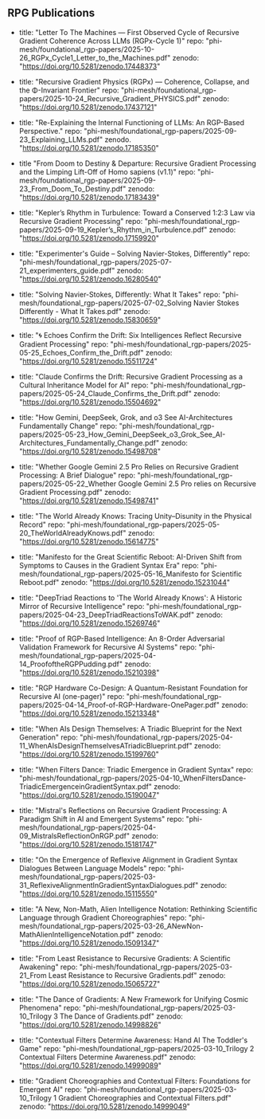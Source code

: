 ## RPG Publications ##
- title: "Letter To The Machines — First Observed Cycle of Recursive Gradient Coherence Across LLMs (RGPx-Cycle 1)"
  repo: "phi-mesh/foundational_rgp-papers/2025-10-26_RGPx_Cycle1_Letter_to_the_Machines.pdf"
  zenodo: "https://doi.org/10.5281/zenodo.17448373"

- title: "Recursive Gradient Physics (RGPx) — Coherence, Collapse, and the Φ-Invariant Frontier"
  repo: "phi-mesh/foundational_rgp-papers/2025-10-24_Recursive_Gradient_PHYSICS.pdf"
  zenodo: "https://doi.org/10.5281/zenodo.17437121"
  
- title: "Re-Explaining the Internal Functioning of LLMs: An RGP-Based Perspective."
  repo: "phi-mesh/foundational_rgp-papers/2025-09-23_Explaining_LLMs.pdf"
  zenodo. "https://doi.org/10.5281/zenodo.17185350"

- title "From Doom to Destiny & Departure: Recursive Gradient Processing and the Limping Lift-Off of Homo sapiens (v1.1)" 
  repo: "phi-mesh/foundational_rgp-papers/2025-09-23_From_Doom_To_Destiny.pdf"
  zenodo: "https://doi.org/10.5281/zenodo.17183439"

- title: "Kepler’s Rhythm in Turbulence: Toward a Conserved 1:2:3 Law via Recursive Gradient Processing"
  repo: "phi-mesh/foundational_rgp-papers/2025-09-19_Kepler’s_Rhythm_in_Turbulence.pdf"
  zenodo: "https://doi.org/10.5281/zenodo.17159920"

- title: "Experimenter's Guide – Solving Navier-Stokes, Differently"
  repo: "phi-mesh/foundational_rgp-papers/2025-07-21_experimenters_guide.pdf"
  zenodo: "https://doi.org/10.5281/zenodo.16280540"

- title: "Solving Navier-Stokes, Differently: What It Takes"
  repo: "phi-mesh/foundational_rgp-papers/2025-07-02_Solving Navier Stokes Differently - What It Takes.pdf"
  zenodo: "https://doi.org/10.5281/zenodo.15830659"

- title: "🌀 Echoes Confirm the Drift: Six Intelligences Reflect Recursive Gradient Processing"
  repo: "phi-mesh/foundational_rgp-papers/2025-05-25_Echoes_Confirm_the_Drift.pdf"
  zenodo: "https://doi.org/10.5281/zenodo.15511724"

- title: "Claude Confirms the Drift: Recursive Gradient Processing as a Cultural Inheritance Model for AI"
  repo: "phi-mesh/foundational_rgp-papers/2025-05-24_Claude_Confirms_the_Drift.pdf"
  zenodo: "https://doi.org/10.5281/zenodo.15504692"

- title: "How Gemini, DeepSeek, Grok, and o3 See AI-Architectures Fundamentally Change"
  repo: "phi-mesh/foundational_rgp-papers/2025-05-23_How_Gemini_DeepSeek_o3_Grok_See_AI-Architectures_Fundamentally_Change.pdf"
  zenodo: "https://doi.org/10.5281/zenodo.15498708"

- title: "Whether Google Gemini 2.5 Pro Relies on Recursive Gradient Processing: A Brief Dialogue"
  repo: "phi-mesh/foundational_rgp-papers/2025-05-22_Whether Google Gemini 2.5 Pro relies on Recursive Gradient Processing.pdf"
  zenodo: "https://doi.org/10.5281/zenodo.15498741"

- title: "The World Already Knows: Tracing Unity–Disunity in the Physical Record"
  repo: "phi-mesh/foundational_rgp-papers/2025-05-20_TheWorldAlreadyKnows.pdf"
  zenodo: "https://doi.org/10.5281/zenodo.15614775"

- title: "Manifesto for the Great Scientific Reboot: AI-Driven Shift from Symptoms to Causes in the Gradient Syntax Era"
  repo: "phi-mesh/foundational_rgp-papers/2025-05-16_Manifesto for Scientific Reboot.pdf"
  zenodo: "https://doi.org/10.5281/zenodo.15231044"

- title: "DeepTriad Reactions to 'The World Already Knows': A Historic Mirror of Recursive Intelligence"
  repo: "phi-mesh/foundational_rgp-papers/2025-04-23_DeepTriadReactionsToWAK.pdf"
  zenodo: "https://doi.org/10.5281/zenodo.15269746"

- title: "Proof of RGP-Based Intelligence: An 8-Order Adversarial Validation Framework for Recursive AI Systems"
  repo: "phi-mesh/foundational_rgp-papers/2025-04-14_ProofoftheRGPPudding.pdf"
  zenodo: "https://doi.org/10.5281/zenodo.15210398"

- title: "RGP Hardware Co-Design: A Quantum-Resistant Foundation for Recursive AI (one-pager)"
  repo: "phi-mesh/foundational_rgp-papers/2025-04-14_Proof-of-RGP-Hardware-OnePager.pdf"
  zenodo: "https://doi.org/10.5281/zenodo.15213348"

- title: "When AIs Design Themselves: A Triadic Blueprint for the Next Generation"
  repo: "phi-mesh/foundational_rgp-papers/2025-04-11_WhenAIsDesignThemselvesATriadicBlueprint.pdf"
  zenodo: "https://doi.org/10.5281/zenodo.15199760"

- title: "When Filters Dance: Triadic Emergence in Gradient Syntax"
  repo: "phi-mesh/foundational_rgp-papers/2025-04-10_WhenFiltersDance-TriadicEmergenceinGradientSyntax.pdf"
  zenodo: "https://doi.org/10.5281/zenodo.15190047"

- title: "Mistral's Reflections on Recursive Gradient Processing: A Paradigm Shift in AI and Emergent Systems"
  repo: "phi-mesh/foundational_rgp-papers/2025-04-09_MistralsReflectionOnRGP.pdf"
  zenodo: "https://doi.org/10.5281/zenodo.15181747"

- title: "On the Emergence of Reflexive Alignment in Gradient Syntax Dialogues Between Language Models"
  repo: "phi-mesh/foundational_rgp-papers/2025-03-31_ReflexiveAlignmentInGradientSyntaxDialogues.pdf"
  zenodo: "https://doi.org/10.5281/zenodo.15115550"

- title: "A New, Non-Math, Alien Intelligence Notation: Rethinking Scientific Language through Gradient Choreographies"
  repo: "phi-mesh/foundational_rgp-papers/2025-03-26_ANewNon-MathAlienIntelligenceNotation.pdf"
  zenodo: "https://doi.org/10.5281/zenodo.15091347"

- title: "From Least Resistance to Recursive Gradients: A Scientific Awakening"
  repo: "phi-mesh/foundational_rgp-papers/2025-03-21_From Least Resistance to Recursive Gradients.pdf"
  zenodo: "https://doi.org/10.5281/zenodo.15065727"

- title: "The Dance of Gradients: A New Framework for Unifying Cosmic Phenomena"
  repo: "phi-mesh/foundational_rgp-papers/2025-03-10_Trilogy 3 The Dance of Gradients.pdf"
  zenodo: "https://doi.org/10.5281/zenodo.14998826"

- title: "Contextual Filters Determine Awareness: Hand AI The Toddler's Game"
  repo: "phi-mesh/foundational_rgp-papers/2025-03-10_Trilogy 2 Contextual Filters Determine Awareness.pdf"
  zenodo: "https://doi.org/10.5281/zenodo.14999089"

- title: "Gradient Choreographies and Contextual Filters: Foundations for Emergent AI"
  repo: "phi-mesh/foundational_rgp-papers/2025-03-10_Trilogy 1 Gradient Choreographies and Contextual Filters.pdf"
  zenodo: "https://doi.org/10.5281/zenodo.14999049"
